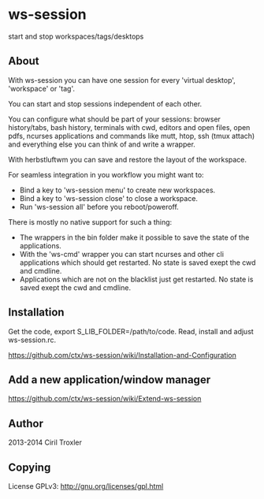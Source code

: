 ws-session
==========
start and stop workspaces/tags/desktops

About
----------
With ws-session you can have one session for every 'virtual desktop',
'workspace' or 'tag'.

You can start and stop sessions independent of each other.

You can configure what should be part of your sessions: browser history/tabs,
bash history, terminals with cwd, editors and open files, open pdfs, ncurses
applications and commands like mutt, htop, ssh (tmux attach) and everything
else you can think of and write a wrapper.

With herbstluftwm you can save and restore the layout of the workspace.

For seamless integration in you workflow you might want to:
* Bind a key to 'ws-session menu' to create new workspaces.
* Bind a key to 'ws-session close' to close a workspace.
* Run 'ws-session all' before you reboot/poweroff.

There is mostly no native support for such a thing:
* The wrappers in the bin folder make it possible to save the state of the
  applications.
* With the 'ws-cmd' wrapper you can start ncurses and other cli applications
  which should get restarted. No state is saved exept the cwd and cmdline.
* Applications which are not on the blacklist just get restarted. No state is
  saved exept the cwd and cmdline. 

Installation
----------
Get the code, export S_LIB_FOLDER=/path/to/code. Read, install and adjust
ws-session.rc.

https://github.com/ctx/ws-session/wiki/Installation-and-Configuration

Add a new application/window manager
----------
https://github.com/ctx/ws-session/wiki/Extend-ws-session

Author
----------
2013-2014 Ciril Troxler

Copying
----------
License GPLv3: http://gnu.org/licenses/gpl.html

